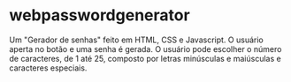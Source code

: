 # webpasswordgenerator
Um "Gerador de senhas" feito em HTML, CSS e Javascript. O usuário aperta no botão e uma senha é gerada. O usuário pode escolher o número de caracteres, de 1 até 25, composto por letras minúsculas e maiúsculas e caracteres especiais.
